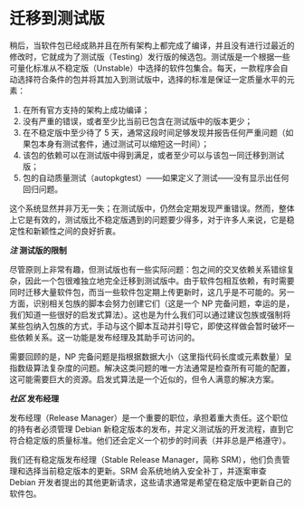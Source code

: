 # 迁移到测试版

稍后，当软件包已经成熟并且在所有架构上都完成了编译，并且没有进行过最近的修改时，它就成为了测试版（Testing）发行版的候选包。测试版是一个根据一些可量化标准从不稳定版（Unstable）中选择的软件包集合。每天，一款程序会自动选择符合条件的包并将其加入到测试版中，选择的标准是保证一定质量水平的元素：

1. 在所有官方支持的架构上成功编译；
2. 没有严重的错误，或者至少比当前已包含在测试版中的版本更少；
3. 在不稳定版中至少待了 5 天，通常这段时间足够发现并报告任何严重问题（如果包本身有测试套件，通过测试可以缩短这一时间）；
4. 该包的依赖可以在测试版中得到满足，或者至少可以与该包一同迁移到测试版；
5. 包的自动质量测试（autopkgtest）——如果定义了测试——没有显示出任何回归问题。

这个系统显然并非万无一失；在测试版中，仍然会定期发现严重错误。然而，整体上它是有效的，测试版比不稳定版遇到的问题要少得多，对于许多人来说，它是稳定性和新颖性之间的良好折衷。

**_注_ 测试版的限制**

尽管原则上非常有趣，但测试版也有一些实际问题：包之间的交叉依赖关系错综复杂，因此一个包很难独立地完全迁移到测试版中。由于软件包相互依赖，有时需要同时迁移大量软件包，而当一些软件包定期上传更新时，这几乎是不可能的。另一方面，识别相关包族的脚本会努力创建它们（这是一个 NP 完备问题，幸运的是，我们知道一些很好的启发式算法）。这也是为什么我们可以通过建议包族或强制将某些包纳入包族的方式，手动与这个脚本互动并引导它，即使这样做会暂时破坏一些依赖关系。这一功能是发布经理及其助手可访问的。

需要回顾的是，NP 完备问题是指根据数据大小（这里指代码长度或元素数量）呈指数级算法复杂度的问题。解决这类问题的唯一方法通常是检查所有可能的配置，这可能需要巨大的资源。启发式算法是一个近似的，但令人满意的解决方案。

**_社区_ 发布经理**

发布经理（Release Manager）是一个重要的职位，承担着重大责任。这个职位的持有者必须管理 Debian 新稳定版本的发布，并定义测试版的开发流程，直到它符合稳定版的质量标准。他们还会定义一个初步的时间表（并非总是严格遵守）。

我们还有稳定版发布经理（Stable Release Manager，简称 SRM），他们负责管理和选择当前稳定版本的更新。SRM 会系统地纳入安全补丁，并逐案审查 Debian 开发者提出的其他更新请求，这些请求通常是希望在稳定版中更新自己的软件包。